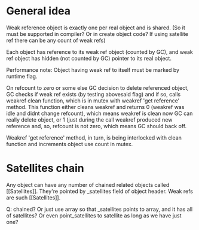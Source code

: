 # General idea #

Weak reference object is exactly one per real object and is shared. (So it must be supported in compiler? Or in create object code? If using satellite ref there can be any count of weak refs)

Each object has reference to its weak ref object (counted by GC), and weak ref object has hidden (not counted by GC) pointer to its real object.

Performance note: Object having weak ref to itself must be marked by runtime flag.

On refcount to zero or some else GC decision to delete referenced object, GC checks if weak ref exists (by testing abovesaid flag) and if so, calls weakref clean function, which is in mutex with weakref 'get reference' method. This function either cleans weakref and returns 0 (weakref was idle and didnt change refcount), which means weakref is clean now GC can really delete object, or 1 (just during the call weakref produced new reference and, so, refcount is not zero, which means GC should back off.

Weakref 'get reference' method, in turn, is being interlocked with clean function and increments object use count in mutex.

# Satellites chain #

Any object can have any number of chained related objects called [[Satellites]]. They're pointed by _satellites field of object header. Weak refs are such [[Satellites]].

Q: chained? Or just use array so that _satellites points to array, and it has all of satellites? Or even point_satellites to satellite as long as we have just one?

